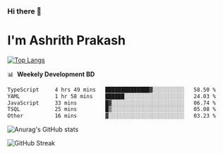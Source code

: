 ### Hi there 👋
# I'm Ashrith Prakash

[![Top Langs](https://github-readme-stats.vercel.app/api/top-langs/?username=xxcheckmatexx&count_private=true&include_all_commits=true&show_icons=true&line_height=20&title_color=FFFFFF&icon_color=FFFFFF&text_color=FFFFFF&bg_color=0D1117&langs_count=8)](https://github.com/anuraghazra/github-readme-stats)

📊 &nbsp;**Weekely Development BD**

<!--START_SECTION:waka-->

```txt
TypeScript     4 hrs 49 mins   ██████████████▓░░░░░░░░░░   58.50 %
YAML           1 hr 58 mins    ██████░░░░░░░░░░░░░░░░░░░   24.03 %
JavaScript     33 mins         █▓░░░░░░░░░░░░░░░░░░░░░░░   06.74 %
TSQL           25 mins         █▒░░░░░░░░░░░░░░░░░░░░░░░   05.08 %
Other          16 mins         ▓░░░░░░░░░░░░░░░░░░░░░░░░   03.23 %
```

<!--END_SECTION:waka-->

![Anurag's GitHub stats](https://github-readme-stats.vercel.app/api?username=xxcheckmatexx&count_private=true&show_icons=true&theme=merko)  

![GitHub Streak](http://github-readme-streak-stats.herokuapp.com?user=xxcheckmatexx&theme=merko&hide_border=true&date_format=M%20j%5B%2C%20Y%5D&fire=DD0E0B)
<br/>
